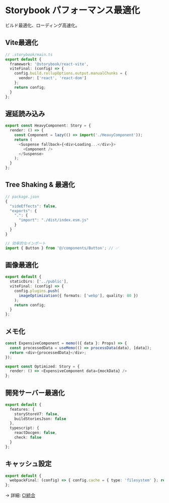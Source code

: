 # Storybook パフォーマンス最適化

ビルド最適化、ローディング高速化。

## Vite最適化

```typescript
// .storybook/main.ts
export default {
  framework: '@storybook/react-vite',
  viteFinal: (config) => {
    config.build.rollupOptions.output.manualChunks = {
      vendor: ['react', 'react-dom']
    };
    return config;
  }
};
```

## 遅延読み込み

```typescript
export const HeavyComponent: Story = {
  render: () => {
    const Component = lazy(() => import('./HeavyComponent'));
    return (
      <Suspense fallback={<div>Loading...</div>}>
        <Component />
      </Suspense>
    );
  }
};
```

## Tree Shaking & 最適化

```typescript
// package.json
{
  "sideEffects": false,
  "exports": {
    ".": {
      "import": "./dist/index.esm.js"
    }
  }
}

// 効率的なインポート
import { Button } from '@/components/Button'; // ✅
```

## 画像最適化

```typescript
export default {
  staticDirs: ['../public'],
  viteFinal: (config) => {
    config.plugins.push(
      imageOptimization({ formats: ['webp'], quality: 80 })
    );
    return config;
  }
};
```

## メモ化

```typescript
const ExpensiveComponent = memo(({ data }: Props) => {
  const processedData = useMemo(() => processData(data), [data]);
  return <div>{processedData}</div>;
});

export const Optimized: Story = {
  render: () => <ExpensiveComponent data={mockData} />
};
```

## 開発サーバー最適化

```typescript
export default {
  features: {
    storyStoreV7: false,
    buildStoriesJson: false
  },
  typescript: {
    reactDocgen: false,
    check: false
  }
};
```

## キャッシュ設定

```typescript
export default {
  webpackFinal: (config) => { config.cache = { type: 'filesystem' }; return config; }
};
```

→ 詳細: [CI統合](./ci-integration.md)